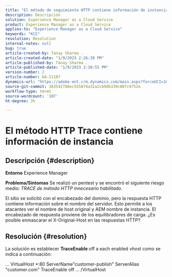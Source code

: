 ```yaml
---
title: "El método de seguimiento HTTP contiene información de instancia"
description: Descripción
solution: Experience Manager as a Cloud Service
product: Experience Manager as a Cloud Service
applies-to: "Experience Manager as a Cloud Service"
keywords: "KCS"
resolution: Resolution
internal-notes: null
bug: true
article-created-by: Tanay Sharma .
article-created-date: "1/9/2023 2:26:39 PM"
article-published-by: Tanay Sharma .
article-published-date: "1/9/2023 2:30:55 PM"
version-number: 2
article-number: KA-21187
dynamics-url: "https://adobe-ent.crm.dynamics.com/main.aspx?forceUCI=1&pagetype=entityrecord&etn=knowledgearticle&id=3ce6f79c-2990-ed11-aad1-6045bd006793"
source-git-commit: 383542788ec555874a32a2cb9db339c007c9752e
workflow-type: tm+mt
source-wordcount: '107'
ht-degree: 3%

---
```


# El método HTTP Trace contiene información de instancia

## Descripción {#description}

<b>Entorno</b>
Experience Manager


<b>Problema/Síntomas</b>
Se realizó un pentest y se encontró el siguiente riesgo medio: *TRACE de método HTTP innecesario habilitado*.

El sitio se solicitó con el encabezado del dominio, pero la respuesta HTTP contiene información sobre el nombre del servidor. Esto permite a los atacantes ver el nombre de host original y AEM nombre de instancia. El encabezado de respuesta proviene de los equilibradores de carga. ¿Es posible enmascarar el X-Original-Host en las respuestas HTTP?


## Resolución {#resolution}


La solución es establecer <b>TraceEnable </b>off a each enabled *vhost* como se indica a continuación:

... VirtualHost \*:80 ServerName&quot;customer-publish&quot; ServerAlias &quot;customer.com&quot; TraceEnable off ... /VirtualHost
